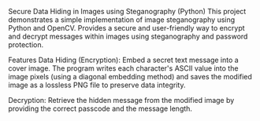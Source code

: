 Secure Data Hiding in Images using Steganography (Python)
This project demonstrates a simple implementation of image steganography using Python and OpenCV.
Provides a secure and user-friendly way to encrypt and decrypt messages within images using steganography and password protection.

Features
Data Hiding (Encryption):
Embed a secret text message into a cover image. The program writes each character's ASCII value into the image pixels (using a diagonal embedding method) and saves the modified image as a lossless PNG file to preserve data integrity.

Decryption:
Retrieve the hidden message from the modified image by providing the correct passcode and the message length.
